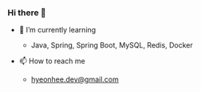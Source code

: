 ### Hi there 👋
- 🌱 I’m currently learning
  - Java, Spring, Spring Boot, MySQL, Redis, Docker

- 📫 How to reach me
  - hyeonhee.dev@gmail.com

<!--
**heegane/heegane** is a ✨ _special_ ✨ repository because its `README.md` (this file) appears on your GitHub profile.

Here are some ideas to get you started:

- 🔭 I’m currently working on ...
- 🌱 I’m currently learning ...
- 👯 I’m looking to collaborate on ...
- 🤔 I’m looking for help with ...
- 💬 Ask me about ...
- 📫 How to reach me: ...
- 😄 Pronouns: ...
- ⚡ Fun fact: ...
-->
